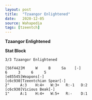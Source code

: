 ```yaml
---
layout: post
title:  "Tzaangor Enlightened"
date:   2020-12-05
source: Wahapedia
tags: [tzeentch]
---
```


**Tzaangor Enlightened**

**Stat Block**
```
3/3 Tzaangor Enlightened
```

```
[56f442]M     W     B     Sa    [-]
6     3     6     5     
[e85545]Weapons[-]
[c6c930]Tzeentchian Spear[-]
2"     A:3    H:4+   W:3+   R:-1   D:2   
[c6c930]Vicious Beak[-]
1"     A:1    H:4+   W:5+   R:-    D:1   
```


